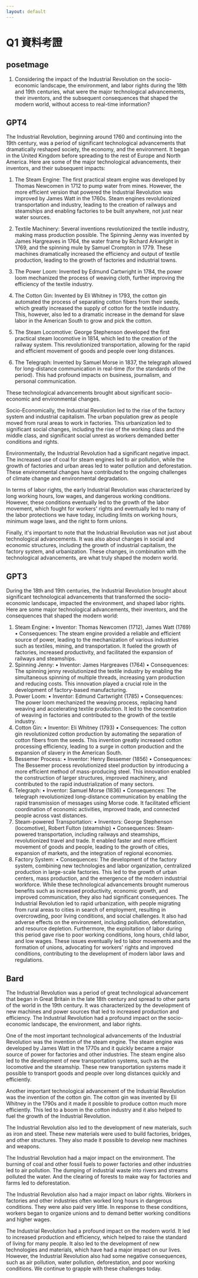 ```yaml
---
layout: default
---
```


# Q1 資料考證

## posetmage
1. Considering the impact of the Industrial Revolution on the socio-economic landscape, the environment, and labor rights during the 18th and 19th centuries, what were the major technological advancements, their inventors, and the subsequent consequences that shaped the modern world, without access to real-time information?

## GPT4
The Industrial Revolution, beginning around 1760 and continuing into the 19th century, was a period of significant technological advancements that dramatically reshaped society, the economy, and the environment. It began in the United Kingdom before spreading to the rest of Europe and North America. Here are some of the major technological advancements, their inventors, and their subsequent impacts:

1. The Steam Engine: The first practical steam engine was developed by Thomas Newcomen in 1712 to pump water from mines. However, the more efficient version that powered the Industrial Revolution was improved by James Watt in the 1760s. Steam engines revolutionized transportation and industry, leading to the creation of railways and steamships and enabling factories to be built anywhere, not just near water sources.

2. Textile Machinery: Several inventions revolutionized the textile industry, making mass production possible. The Spinning Jenny was invented by James Hargreaves in 1764, the water frame by Richard Arkwright in 1769, and the spinning mule by Samuel Crompton in 1779. These machines dramatically increased the efficiency and output of textile production, leading to the growth of factories and industrial towns.

3. The Power Loom: Invented by Edmund Cartwright in 1784, the power loom mechanized the process of weaving cloth, further improving the efficiency of the textile industry.

4. The Cotton Gin: Invented by Eli Whitney in 1793, the cotton gin automated the process of separating cotton fibers from their seeds, which greatly increased the supply of cotton for the textile industry. This, however, also led to a dramatic increase in the demand for slave labor in the American South to grow and pick the cotton.

5. The Steam Locomotive: George Stephenson developed the first practical steam locomotive in 1814, which led to the creation of the railway system. This revolutionized transportation, allowing for the rapid and efficient movement of goods and people over long distances.

6. The Telegraph: Invented by Samuel Morse in 1837, the telegraph allowed for long-distance communication in real-time (for the standards of the period). This had profound impacts on business, journalism, and personal communication.

These technological advancements brought about significant socio-economic and environmental changes.

Socio-Economically, the Industrial Revolution led to the rise of the factory system and industrial capitalism. The urban population grew as people moved from rural areas to work in factories. This urbanization led to significant social changes, including the rise of the working class and the middle class, and significant social unrest as workers demanded better conditions and rights.

Environmentally, the Industrial Revolution had a significant negative impact. The increased use of coal for steam engines led to air pollution, while the growth of factories and urban areas led to water pollution and deforestation. These environmental changes have contributed to the ongoing challenges of climate change and environmental degradation.

In terms of labor rights, the early Industrial Revolution was characterized by long working hours, low wages, and dangerous working conditions. However, these conditions eventually led to the growth of the labor movement, which fought for workers' rights and eventually led to many of the labor protections we have today, including limits on working hours, minimum wage laws, and the right to form unions.

Finally, it's important to note that the Industrial Revolution was not just about technological advancements. It was also about changes in social and economic structures, including the growth of industrial capitalism, the factory system, and urbanization. These changes, in combination with the technological advancements, are what truly shaped the modern world.

## GPT3
During the 18th and 19th centuries, the Industrial Revolution brought about significant technological advancements that transformed the socio-economic landscape, impacted the environment, and shaped labor rights. Here are some major technological advancements, their inventors, and the consequences that shaped the modern world:
1.	Steam Engine:
•	Inventor: Thomas Newcomen (1712), James Watt (1769)
•	Consequences: The steam engine provided a reliable and efficient source of power, leading to the mechanization of various industries such as textiles, mining, and transportation. It fueled the growth of factories, increased productivity, and facilitated the expansion of railways and steamships.
2.	Spinning Jenny:
•	Inventor: James Hargreaves (1764)
•	Consequences: The spinning jenny revolutionized the textile industry by enabling the simultaneous spinning of multiple threads, increasing yarn production and reducing costs. This innovation played a crucial role in the development of factory-based manufacturing.
3.	Power Loom:
•	Inventor: Edmund Cartwright (1785)
•	Consequences: The power loom mechanized the weaving process, replacing hand weaving and accelerating textile production. It led to the concentration of weaving in factories and contributed to the growth of the textile industry.
4.	Cotton Gin:
•	Inventor: Eli Whitney (1793)
•	Consequences: The cotton gin revolutionized cotton production by automating the separation of cotton fibers from the seeds. This invention greatly increased cotton processing efficiency, leading to a surge in cotton production and the expansion of slavery in the American South.
5.	Bessemer Process:
•	Inventor: Henry Bessemer (1856)
•	Consequences: The Bessemer process revolutionized steel production by introducing a more efficient method of mass-producing steel. This innovation enabled the construction of larger structures, improved machinery, and contributed to the rapid industrialization of many sectors.
6.	Telegraph:
•	Inventor: Samuel Morse (1836)
•	Consequences: The telegraph revolutionized long-distance communication by enabling the rapid transmission of messages using Morse code. It facilitated efficient coordination of economic activities, improved trade, and connected people across vast distances.
7.	Steam-powered Transportation:
•	Inventors: George Stephenson (locomotive), Robert Fulton (steamship)
•	Consequences: Steam-powered transportation, including railways and steamships, revolutionized travel and trade. It enabled faster and more efficient movement of goods and people, leading to the growth of cities, expansion of markets, and the integration of regional economies.
8.	Factory System:
•	Consequences: The development of the factory system, combining new technologies and labor organization, centralized production in large-scale factories. This led to the growth of urban centers, mass production, and the emergence of the modern industrial workforce.
While these technological advancements brought numerous benefits such as increased productivity, economic growth, and improved communication, they also had significant consequences. The Industrial Revolution led to rapid urbanization, with people migrating from rural areas to cities in search of employment, resulting in overcrowding, poor living conditions, and social challenges. It also had adverse effects on the environment, including pollution, deforestation, and resource depletion.
Furthermore, the exploitation of labor during this period gave rise to poor working conditions, long hours, child labor, and low wages. These issues eventually led to labor movements and the formation of unions, advocating for workers' rights and improved conditions, contributing to the development of modern labor laws and regulations.


## Bard

The Industrial Revolution was a period of great technological advancement that began in Great Britain in the late 18th century and spread to other parts of the world in the 19th century. It was characterized by the development of new machines and power sources that led to increased production and efficiency. The Industrial Revolution had a profound impact on the socio-economic landscape, the environment, and labor rights.

One of the most important technological advancements of the Industrial Revolution was the invention of the steam engine. The steam engine was developed by James Watt in the 1770s and it quickly became a major source of power for factories and other industries. The steam engine also led to the development of new transportation systems, such as the locomotive and the steamship. These new transportation systems made it possible to transport goods and people over long distances quickly and efficiently.

Another important technological advancement of the Industrial Revolution was the invention of the cotton gin. The cotton gin was invented by Eli Whitney in the 1790s and it made it possible to produce cotton much more efficiently. This led to a boom in the cotton industry and it also helped to fuel the growth of the Industrial Revolution.

The Industrial Revolution also led to the development of new materials, such as iron and steel. These new materials were used to build factories, bridges, and other structures. They also made it possible to develop new machines and weapons.

The Industrial Revolution had a major impact on the environment. The burning of coal and other fossil fuels to power factories and other industries led to air pollution. The dumping of industrial waste into rivers and streams polluted the water. And the clearing of forests to make way for factories and farms led to deforestation.

The Industrial Revolution also had a major impact on labor rights. Workers in factories and other industries often worked long hours in dangerous conditions. They were also paid very little. In response to these conditions, workers began to organize unions and to demand better working conditions and higher wages.

The Industrial Revolution had a profound impact on the modern world. It led to increased production and efficiency, which helped to raise the standard of living for many people. It also led to the development of new technologies and materials, which have had a major impact on our lives. However, the Industrial Revolution also had some negative consequences, such as air pollution, water pollution, deforestation, and poor working conditions. We continue to grapple with these challenges today.